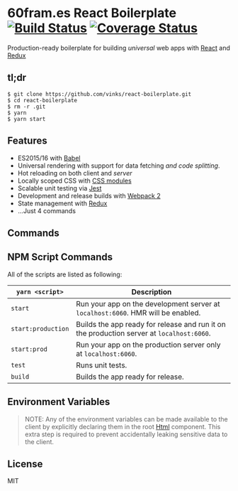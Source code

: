 # 60fram.es React Boilerplate [![Build Status](https://travis-ci.org/60frames/react-boilerplate.svg?branch=master)](https://travis-ci.org/60frames/react-boilerplate) [![Coverage Status](https://coveralls.io/repos/github/60frames/react-boilerplate/badge.svg?branch=master)](https://coveralls.io/github/60frames/react-boilerplate?branch=master)

Production-ready boilerplate for building *universal* web apps with [React](https://github.com/facebook/react) and [Redux](https://github.com/reactjs/redux)

## tl;dr

```
$ git clone https://github.com/vinks/react-boilerplate.git
$ cd react-boilerplate
$ rm -r .git
$ yarn
$ yarn start
```

## Features

- ES2015/16 with [Babel](https://github.com/babel/babel)
- Universal rendering with support for data fetching *and code splitting*.
- Hot reloading on both client and *server*
- Locally scoped CSS with [CSS modules](https://github.com/css-modules)
- Scalable unit testing via [Jest](https://github.com/facebook/jest)
- Development and release builds with [Webpack 2](https://github.com/webpack/webpack)
- State management with [Redux](https://github.com/reactjs/redux)
- ...Just 4 commands

## Commands
## NPM Script Commands
 All of the scripts are listed as following:

`yarn <script>`|Description
------------------|-----------
`start`|Run your app on the development server at `localhost:6060`. HMR will be enabled.
`start:production`|Builds the app ready for release and run it on the production server at `localhost:6060`.
`start:prod`|Run your app on the production server only at `localhost:6060`.
`test`|Runs unit tests.
`build`|Builds the app ready for release.

## Environment Variables
> NOTE: Any of the environment variables can be made available to the client by explicitly declaring them in the root [Html](src/components/html/Html.js) component. This extra step is required to prevent accidentally leaking sensitive data to the client.

## License
MIT
